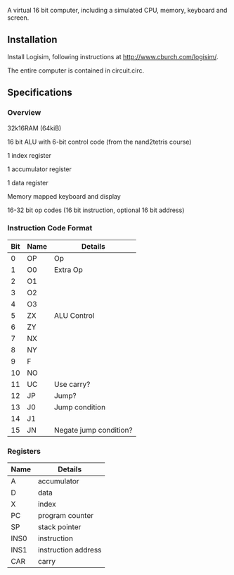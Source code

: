A virtual 16 bit computer, including a simulated CPU, memory, keyboard and screen.

## Installation

Install Logisim, following instructions at http://www.cburch.com/logisim/. 

The entire computer is contained in circuit.circ.

## Specifications

### Overview

32k16RAM (64kiB)

16 bit ALU with 6-bit control code (from the nand2tetris course)

1 index register

1 accumulator register

1 data register

Memory mapped keyboard and display

16-32 bit op codes (16 bit instruction, optional 16 bit address)

### Instruction Code Format

| **Bit** | **Name** | **Details**    |
|-----|------|------------------------|
| 0   | OP   | Op                     |
| 1   | O0   | Extra Op               |
| 2   | O1   |                        |
| 3   | O2   |                        |
| 4   | O3   |                        |
| 5   | ZX   | ALU Control            |
| 6   | ZY   |                        |
| 7   | NX   |                        |
| 8   | NY   |                        |
| 9   | F    |                        |
| 10  | NO   |                        |
| 11  | UC   | Use carry?             |
| 12  | JP   | Jump?                  |
| 13  | J0   | Jump condition         |
| 14  | J1   |                        |
| 15  | JN   | Negate jump condition? |

### Registers
| **Name**  | **Details**         |
|-----------|---------------------|
| A         | accumulator         |
| D         | data                |
| X         | index               |
| PC        | program counter     |
| SP        | stack pointer       |
| INS0      | instruction         |
| INS1      | instruction address |
| CAR       | carry               |
